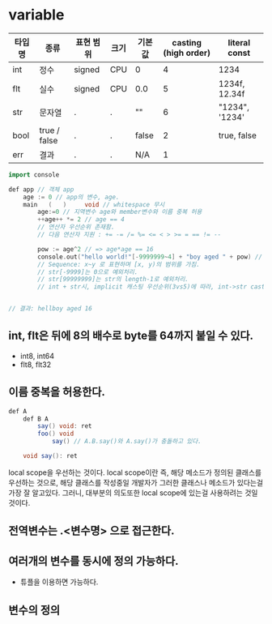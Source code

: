 # variable

| 타입명 | 종류         | 표현 범위 | 크기  | 기본값 | casting (high order) | literal const |
| ------ | ------------ | --------- | ----- | ------ | -------------------- | ------------- |
| int    | 정수         | signed    | CPU   | 0      | 4                    | 1234          |
| flt    | 실수         | signed    | CPU   | 0.0    | 5                    | 1234f, 12.34f |
| str    | 문자열       | .         | .     | ""     | 6                    | "1234", '1234'|
| bool   | true / false | .         | .     | false  | 2                    | true, false   |
| err    | 결과         | .         | .     | N/A    | 1                    |

```cpp
import console

def app // 객체 app
	age := 0 // app의 변수, age.
    main   (   )     void // whitespace 무시
        age:=0 // 지역변수 age와 member변수와 이름 중복 허용
        ++age++ *= 2 // age == 4
        // 연산자 우선순위 존재함.
        // 다음 연산자 지원 : += -= /= %= <= < > >= = == != --

        pow := age^2 // => age*age == 16
        console.out("hello world!"[-9999999~4] + "boy aged " + pow) // str은 UTF-16 인코딩
        // Sequence: x~y 로 표현하며 [x, y)의 범위를 가짐.
        // str[-9999]는 0으로 예외처리.
        // str[99999999]는 str의 length-1로 예외처리.
        // int + str시, implicit 캐스팅 우선순위(3vs5)에 따라, int->str casting


// 결과: hellboy aged 16
```

## int, flt은 뒤에 8의 배수로 byte를 64까지 붙일 수 있다.

* int8, int64
* flt8, flt32

## 이름 중복을 허용한다.
```java
def A
	def B A
		say() void: ret
		foo() void
			say() // A.B.say()와 A.say()가 충돌하고 있다.

	void say(): ret
```
local scope을 우선하는 것이다. local scope이란 즉, 해당 메소드가 정의된 클래스를 우선하는 것으로, 해당 클래스를 작성중일 개발자가 그러한 클래스나 메소드가 있다는걸 가장 잘 알고있다. 그러니, 대부분의 의도또한 local scope에 있는걸 사용하려는 것일 것이다.

## 전역변수는 .<변수명> 으로 접근한다.

## 여러개의 변수를 동시에 정의 가능하다.

* 튜플을 이용하면 가능하다.

## 변수의 정의
